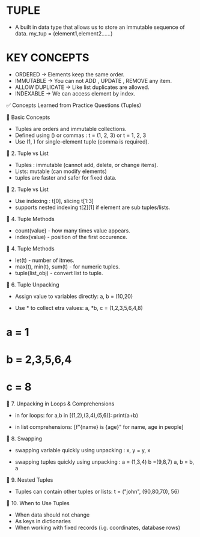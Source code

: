 # TUPLE

- A built in data type that allows us to store an immutable sequence of data.
my_tup = (element1,element2......)

# KEY CONCEPTS

- ORDERED -> Elements keep the same order.
- IMMUTABLE -> You can not ADD , UPDATE , REMOVE any item.
- ALLOW DUPLICATE -> Like list duplicates are allowed.
- INDEXABLE -> We can access element by index.


✅ Concepts Learned from Practice Questions (Tuples)

🔹 Basic Concepts

- Tuples are orders and immutable collections.
- Defined using () or commas : t = (1, 2, 3) or t = 1, 2, 3
- Use (1, ) for single-element tuple (comma is required).

🔹 2. Tuple vs List

- Tuples : immutable (cannot add, delete, or change items).
- Lists: mutable (can modify elements)
- tuples are faster and safer for fixed data.

🔹 2. Tuple vs List

- Use indexing : t[0], slicing t[1:3]
- supports nested indexing t[2][1] if element are sub tuples/lists.

🔹 4. Tuple Methods

- count(value) - how many times value appears.
- index(value) - position of the first occurence.

🔹 4. Tuple Methods

- let(t) - number of itmes.
- max(t), min(t), sum(t) - for numeric tuples.
- tuple(list_obj) - convert list to tuple.

🔹 6. Tuple Unpacking

- Assign value to variables directly: 
a, b = (10,20)

- Use * to collect etra values:
a, *b, c = (1,2,3,5,6,4,8)
# a = 1
# b = 2,3,5,6,4
# c = 8

🔹 7. Unpacking in Loops & Comprehensions

- in for loops:
for a,b in [(1,2),(3,4),(5,6)]:
    print(a+b)

- in list comprehensions:
[f"{name} is {age}" for name, age in people]

🔹 8. Swapping 

- swapping variable quickly using unpacking :
x, y = y, x

- swapping tuples quickly using unpacking :
a = (1,3,4)   b =(9,8,7)
a, b = b, a

🔹 9. Nested Tuples

- Tuples can contain other tuples or lists:
t = ("john", (90,80,70), 56)

🔹 10. When to Use Tuples

- When data should not change
- As keys in dictionaries
- When working with fixed records (i.g. coordinates, database rows)